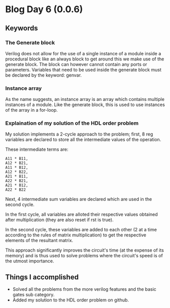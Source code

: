 # Blog Day 6 (0.0.6)

## Keywords
### The Generate block
Verilog does not allow for the use of a single instance of a module inside a procedural block like an always block to get around this we make use of the generate block. The block can however cannot contain any ports or parameters. Variables that need to be used inside the generate block must be declared by the keyword: genvar.

### Instance array
As the name suggests, an instance array is an array which contains multiple instances of a module. Like the generate block, this is used to use instances of the array in a for-loop.

### Explaination of my solution of the HDL order problem
My solution implements a 2-cycle approach to the problem; first, 8 reg variables are declared to store all the intermediate values of the operation.

These intermediate terms are:
```
A11 * B11,
A12 * B21,
A11 * B12,
A12 * B22,
A21 * B11,
A22 * B21,
A21 * B12,
A22 * B22
```
Next, 4 intermediate sum variables are declared which are used in the second cycle.

In the first cycle, all variables are alloted their respective values obtained after multiplication (they are also reset if rst is true).

In the second cycle, these variables are added to each other (2 at a time according to the rules of matrix multiplication) to get the respective elements of the resultant matrix.

This approach significantly improves the circuit's time (at the expense of its memory) and is thus used to solve problems where the circuit's speed is of the utmost importance.

## Things I accomplished
- Solved all the problems from the more verilog features and the basic gates sub category.
- Added my solution to the HDL order problem on github. 